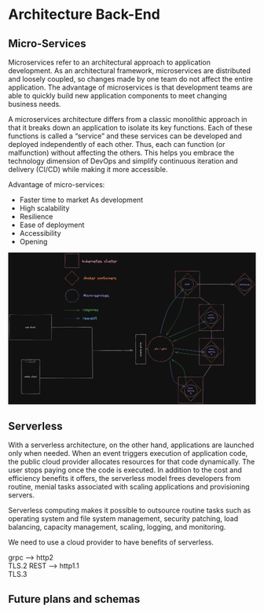 # Architecture Back-End

## Micro-Services

Microservices refer to an architectural approach to application development. As an architectural framework, microservices are distributed and loosely coupled, so changes made by one team do not affect the entire application. The advantage of microservices is that development teams are able to quickly build new application components to meet changing business needs.

A microservices architecture differs from a classic monolithic approach in that it breaks down an application to isolate its key functions. Each of these functions is called a “service” and these services can be developed and deployed independently of each other. Thus, each can function (or malfunction) without affecting the others. This helps you embrace the technology dimension of DevOps and simplify continuous iteration and delivery (CI/CD) while making it more accessible.


Advantage of micro-services:</br>
- Faster time to market As development
- High scalability
- Resilience
- Ease of deployment
- Accessibility
- Opening

![Mock](imgs/Backend_architecture_v1.png)

## Serverless

With a serverless architecture, on the other hand, applications are launched only when needed. When an event triggers execution of application code, the public cloud provider allocates resources for that code dynamically. The user stops paying once the code is executed. In addition to the cost and efficiency benefits it offers, the serverless model frees developers from routine, menial tasks associated with scaling applications and provisioning servers.

Serverless computing makes it possible to outsource routine tasks such as operating system and file system management, security patching, load balancing, capacity management, scaling, logging, and monitoring.

We need to use a cloud provider to have benefits of serverless.

grpc --> http2</br> TLS.2
REST --> http1.1</br> TLS.3



## Future plans and schemas
